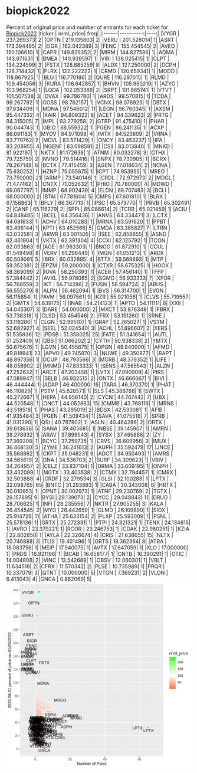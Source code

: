 # biopick2022
Percent of original price and number of entrants for each ticket for [Biopick2022](https://twitter.com/hashtag/Biopick2022)
|ticker | nrml_price| freq|
|:------|----------:|----:|
|VYGR   | 237.269373|    2|
|OPTN   | 219.135803|    2|
|VERU   | 201.528014|    1|
|ASRT   | 173.394495|    2|
|EIGR   | 162.042389|    3|
|FENC   | 155.454545|    2|
|AVEO   | 150.106610|    1|
|CAPR   | 149.829352|    2|
|MIRM   | 144.827586|    1|
|ADMA   | 143.971631|    1|
|BMEA   | 140.939597|    1|
|VIRI   | 138.025415|    1|
|CLPT   | 134.224599|    3|
|FSTX   | 128.685259|    8|
|ALDX   | 127.250000|    2|
|DCPH   | 126.714432|    1|
|PLRX   | 122.222222|    1|
|CRMD   | 120.659341|    1|
|MODD   | 118.867925|    1|
|BLU    | 116.770186|    2|
|QURE   | 116.297015|    1|
|RLMD   | 109.454056|    3|
|KURA   | 106.642857|    1|
|BHVN   | 105.950219|    1|
|AZYO   | 103.968254|    1|
|LQDA   | 102.053388|    2|
|SRPT   | 101.665741|    1|
|VTVT   | 101.507538|    3|
|DVAX   |  99.786780|    1|
|ARDS   |  99.570815|    1|
|TCDA   |  99.267782|    1|
|GOSS   |  98.762157|    1|
|VCNX   |  98.076923|    1|
|DBTX   |  97.634409|    1|
|MDNA   |  97.546012|   11|
|LEGN   |  96.760345|    1|
|AXSM   |  95.447332|    4|
|XAIR   |  94.809322|    8|
|ACET   |  94.339623|    2|
|PRTG   |  94.315005|    7|
|IMPL   |  93.279258|    2|
|GTBP   |  91.475410|    1|
|PHAR   |  90.044743|    1|
|GBIO   |  88.559322|    1|
|FGEN   |  86.241135|    1|
|ACXP   |  86.091183|    1|
|MYOV   |  84.971098|    4|
|IMTX   |  84.523809|    2|
|VRNA   |  83.779762|    2|
|MDVL   |  83.571429|    1|
|ONCY   |  83.453237|    1|
|IPA    |  83.208955|    4|
|NGENF  |  83.098591|    2|
|CSII   |  83.013840|    1|
|MNKD   |  81.922197|    1|
|NKTX   |  81.172638|    1|
|ATNM   |  80.033278|    3|
|GTHX   |  79.725759|    2|
|NVNO   |  79.514416|    1|
|SNPX   |  78.730905|    1|
|BCRX   |  78.267148|    6|
|BCTX   |  77.415459|    3|
|AGEN   |  77.018634|    2|
|NCNA   |  75.630252|    1|
|HZNP   |  75.055675|    1|
|ICPT   |  74.953955|    1|
|MREO   |  73.750000|   21|
|ARMP   |  73.540146|    1|
|CRDL   |  72.972973|    2|
|MDGL   |  71.477462|    3|
|CNTX   |  71.052632|    1|
|PHIO   |  70.780000|    4|
|MDWD   |  69.067797|    1|
|IMMP   |  68.902439|    4|
|ELDN   |  68.707483|    3|
|BCLI   |  68.000000|    2|
|BTAI   |  67.781604|    5|
|CMPS   |  67.601810|    1|
|BLRX   |  67.156863|    1|
|BFLY   |  66.367713|    1|
|IPSC   |  65.573770|    1|
|PRVB   |  65.302491|    2|
|CANF   |  65.116279|    2|
|SPPI   |  65.086614|    2|
|TCRR   |  65.021459|    1|
|ACIU   |  64.848485|    1|
|BCEL   |  64.356436|    1|
|ANVS   |  64.334471|    3|
|LCTX   |  64.081633|    1|
|ACHV   |  64.010283|    1|
|MRNA   |  63.591620|    1|
|PPBT   |  63.496144|    1|
|KPTI   |  63.452566|    5|
|GMDA   |  63.385827|    7|
|LTRN   |  63.032581|    3|
|ARWR   |  63.001505|    3|
|ISEE   |  62.858855|    1|
|ASND   |  62.461904|    1|
|VKTX   |  62.391304|    4|
|CCXI   |  62.125792|    1|
|TCON   |  62.093863|    6|
|AGE    |  61.963303|    1|
|BNGO   |  61.872910|    1|
|OCUL   |  61.549498|    8|
|VERV   |  61.296449|    1|
|IMGN   |  61.051213|    1|
|ARDX   |  60.509091|    5|
|IBRX   |  60.032895|    4|
|BTTX   |  59.569893|    1|
|MTP    |  59.352381|    2|
|EPZM   |  59.200000|    1|
|CTXR   |  58.675325|    1|
|HOOK   |  58.369099|    2|
|IOVA   |  58.250393|    1|
|ACER   |  57.456140|    1|
|TFFP   |  57.384442|    2|
|AVXL   |  56.978085|    2|
|SGMO   |  56.933333|    7|
|XFOR   |  56.768559|    3|
|IKT    |  56.714286|    2|
|FUSN   |  56.594724|    2|
|ABUS   |  56.555270|    8|
|ALPN   |  56.462094|    1|
|BVS    |  56.314700|    1|
|EVGN   |  56.115854|    1|
|PAVM   |  56.097561|    9|
|KZR    |  55.921056|    1|
|CLVS   |  55.719557|    2|
|GMTX   |  54.639175|    1|
|INAB   |  54.214123|    1|
|APTO   |  54.111111|    8|
|XXII   |  54.045307|    3|
|DARE   |  54.000000|    2|
|MXCT   |  53.876349|    1|
|FBRX   |  53.738318|    1|
|CLSD   |  53.454546|    2|
|IFRX   |  53.151260|    1|
|SRNE   |  53.118280|    1|
|CLGN   |  52.995107|    1|
|GRAY   |  52.765027|    1|
|VSTM   |  52.682927|    4|
|SEEL   |  52.024540|    3|
|ACHL   |  51.696607|    2|
|XERS   |  51.535836|   12|
|PDSB   |  51.358025|   25|
|FATE   |  51.341654|    1|
|AUTL   |  51.252409|    9|
|GBS    |  51.066202|    2|
|CYTH   |  50.938338|    2|
|YMTX   |  50.675676|    1|
|LGVN   |  50.455675|    1|
|OPGN   |  49.840000|    1|
|AFMD   |  49.818841|   23|
|APVO   |  49.745870|    3|
|NUWE   |  49.350877|    1|
|RAPT   |  48.897356|    1|
|OCUP   |  48.793566|    3|
|MCRB   |  48.379352|    1|
|LIFE   |  48.058902|    2|
|MNMD   |  47.833333|    1|
|SENS   |  47.565543|    1|
|ALZN   |  47.252632|    1|
|ARCT   |  47.203458|    1|
|LVTX   |  47.090909|    4|
|PIRS   |  47.089947|   11|
|SELB   |  46.932515|    2|
|ONTX   |  46.666667|    1|
|BIVI   |  46.444444|    1|
|ADAP   |  46.400000|   15|
|TARA   |  46.370370|    1|
|PHAT   |  46.110829|    1|
|PSTV   |  45.828571|    1|
|SLS    |  45.388788|    1|
|SWTX   |  45.272667|    1|
|HEPA   |  44.956140|    2|
|CYCN   |  44.767442|    7|
|UBX    |  44.520548|    1|
|ONCT   |  44.052863|   15|
|CMMB   |  43.768116|    1|
|MRNS   |  43.518518|    1|
|PHAS   |  43.295019|    2|
|BDSX   |  42.533081|    1|
|AFIB   |  41.935484|    3|
|PGEN   |  41.509434|    1|
|SAVA   |  41.075516|    7|
|SPRB   |  41.031390|    1|
|QSI    |  40.787802|    1|
|ASLN   |  40.464286|    2|
|ORTX   |  39.613636|    5|
|SANA   |  39.405685|    1|
|NBSE   |  39.145907|    1|
|AMRN   |  38.278932|    1|
|ARAV   |  37.899543|    4|
|SYBX   |  37.495868|    2|
|ZY     |  37.369208|    1|
|BCYC   |  37.259735|    1|
|CRVS   |  36.609958|    3|
|IMUX   |  36.468130|    5|
|ZYME   |  36.241613|    2|
|AUPH   |  35.592478|   17|
|JNCE   |  35.568862|    1|
|CKPT   |  35.048231|    9|
|ADCT   |  34.950493|    1|
|AMRS   |  34.565619|    2|
|DNA    |  34.536703|    2|
|SURF   |  34.309623|    1|
|VBIV   |  34.264957|    2|
|CELZ   |  33.837104|    1|
|DRMA   |  33.609195|    1|
|ONPH   |  33.432099|    1|
|MGTX   |  33.403538|    2|
|CTMX   |  32.794457|    1|
|CMRX   |  32.503888|    4|
|CRDF   |  32.279534|    3|
|GLSI   |  32.100288|    1|
|LPTX   |  32.098765|   65|
|BNTC   |  31.293893|    1|
|CABA   |  30.343008|    6|
|HRTX   |  30.010953|    1|
|OPNT   |  30.002973|    1|
|ATNF   |  29.230769|    2|
|TGTX   |  29.157895|    9|
|BYSI   |  29.139073|    2|
|CYCC   |  29.048843|   11|
|DRUG   |  28.706625|    1|
|INFI   |  28.235556|    7|
|NKTR   |  27.905255|    3|
|KALA   |  26.454545|    2|
|MYO    |  26.442659|    1|
|GLMD   |  26.109890|    1|
|SIOX   |  25.914729|   11|
|ATHA   |  25.633154|    2|
|PLXP   |  25.593009|    1|
|PSNL   |  25.578136|    1|
|GRTX   |  25.272331|    1|
|PTPI   |  24.321321|    1|
|TENX   |  24.134615|    1|
|AVRO   |  23.379221|    1|
|RCOR   |  23.246753|    1|
|CDAK   |  22.980251|    1|
|KZIA   |  22.802850|    1|
|AYLA   |  22.326674|    4|
|CRIS   |  21.638655|   15|
|NLTX   |  20.746888|    3|
|TLIS   |  19.401496|    1|
|GRTS   |  19.362364|    8|
|ATRA   |  18.083756|    1|
|MEIP   |  17.940075|    1|
|AVTX   |  17.647059|    1|
|XLO    |  17.000000|    1|
|PRDS   |  16.921196|    1|
|BCAB   |  16.658177|    1|
|CNTB   |  16.390291|    1|
|OTIC   |  14.004808|    2|
|VINC   |  13.542689|    1|
|OBSV   |  12.060301|    1|
|VBLT   |  11.634518|    2|
|CFRX   |  11.570342|    2|
|PLSE   |  10.735989|    1|
|PRQR   |  10.337079|    3|
|QTNT   |  10.000000|    5|
|VTGN   |   7.369231|    2|
|VLON   |   6.413043|    4|
|GNCA   |   0.862069|    5|
![retvspicks](biopicks.png?raw=true)
